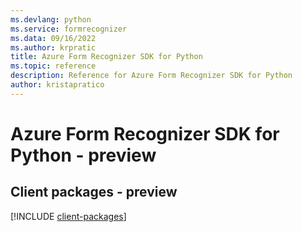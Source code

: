 ```yaml
---
ms.devlang: python
ms.service: formrecognizer
ms.data: 09/16/2022
ms.author: krpratic
title: Azure Form Recognizer SDK for Python
ms.topic: reference
description: Reference for Azure Form Recognizer SDK for Python
author: kristapratico
---
```

# Azure Form Recognizer SDK for Python - preview

## Client packages - preview
[!INCLUDE [client-packages](form-recognizer-client-index.md)]